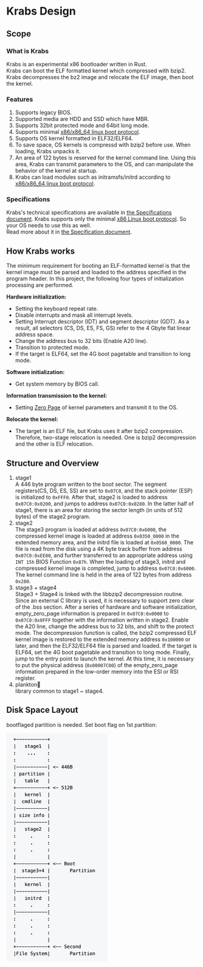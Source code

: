 # Krabs Design

## Scope

### What is Krabs
Krabs is an experimental x86 bootloader written in Rust.  
Krabs can boot the ELF formatted kernel which compressed with bzip2. Krabs
decompresses the bz2 image and relocate the ELF image, then boot the kernel.

### Features
1. Supports legacy BIOS.
2. Supported media are HDD and SSD which have MBR.
3. Supports 32bit protected mode and 64bit long mode. 
4. Supports minimal
[x86/x86_64 linux boot protocol](https://www.kernel.org/doc/html/latest/x86/boot.html).
5. Supports OS kernel formatted in ELF32/ELF64.
6. To save space, OS kernels is compressd with bzip2 before use. When loading, Krabs
unpacks it.
7. An area of ​​122 bytes is reserved for the kernel command line.
Using this area, Krabs can transmit parameters to the OS, and can manipulate the
behavior of the kernel at startup.
8. Krabs can load modules such as initramsfs/initrd according to 
[x86/x86_64 linux boot protocol](https://www.kernel.org/doc/html/latest/x86/boot.html).

### Specifications
Krabs's technical specifications are available in
[the Specifications document](specifications.md).
Krabs supports only the minimal
[x86 Linux boot protocol](https://www.kernel.org/doc/html/latest/x86/boot.html).
So your OS needs to use this as well.  
Read more about it in [the Specification document](specifications.md).

## How Krabs works
The minimum requirement for booting an ELF-formatted kernel is that the kernel
image must be parsed and loaded to the address specified in the program header.
In this project, the following four types of initialization processing are
performed.

**Hardware initialization:**
* Setting the keyboard repeat rate.
* Disable interrupts and mask all interrupt levels.
* Setting Interrupt descriptor (IDT) and segment descriptor (GDT). As a result,
all selectors (CS, DS, ES, FS, GS) refer to the 4 Gbyte flat linear address
space.
* Change the address bus to 32 bits (Enable A20 line).
* Transition to protected mode.
* If the target is ELF64, set the 4G boot pagetable and transition to long mode.

**Software initialization:**
* Get system memory by BIOS call.

**Information transmission to the kernel:**
* Setting [Zero Page](https://www.kernel.org/doc/html/latest/x86/zero-page.html)
of kernel parameters and transmit it to the OS.

**Relocate the kernel:**
* The target is an ELF file, but Krabs uses it after bzip2 compression.
Therefore, two-stage relocation is needed. One is bzip2 decompression and the
other is ELF relocation.

## Structure and Overview
1. stage1  
A 446 byte program written to the boot sector. The segment
registers(CS, DS, ES, SS) are set to `0x07C0`, and the stack pointer (ESP) is
initialized to `0xFFF0`. After that, stage2 is loaded to address
`0x07C0:0x0200`, and jumps to address `0x07C0:0x0280`. In the latter half of
stage1, there is an area for storing the sector length (in units of 512 bytes)
of the stage2 program.
2. stage2  
The stage3 program is loaded at address `0x07C0:0x6000`, the compressed kernel
image is loaded at address `0x0350_0000` in the extended memory area, and the
initrd file is loaded at `0x0560_0000`. The file is read from the disk using a
4K byte track buffer from address `0x07C0:0xEE00`, and further transferred to an
appropriate address using `INT 15h` BIOS Function `0x87h`. When the loading of
stage3, initrd and compressed kernel image is completed, jump to address
`0x07C0:0x6000`.
The kernel command line is held in the area of 122 bytes from address `0x280`.
3. stage3 + stage4  
Stage3 + Stage4 is linked with the libbzip2 decompression routine. Since an
external C library is used, it is necessary to support zero clear of the .bss
section. After a series of hardware and software initialization, empty_zero_page
information is prepared in `0x07C0:0x0000` to `0x07C0:0x0FFF` together with the
information written in stage2. Enable the A20 line, change the address bus to 32
bits, and shift to the protect mode. The decompression function is called, the
bzip2 compressed ELF kernel image is restored to the extended memory address
`0x100000` or later, and then the ELF32/ELF64 file is parsed and loaded. If the
target is ELF64, set the 4G boot pagetable and transition to long mode. Finally,
jump to the entry point to launch the kernel. At this time, it is necessary to
put the physical address (`0x00007C00`) of the empty_zero_page information
prepared in the low-order memory into the ESI or RSI register.
4. plankton🦠  
library common to stage1 ~ stage4.

## Disk Space Layout
bootflaged partition is needed. Set boot flag on 1st partition:

![layout](images/layout.png)
